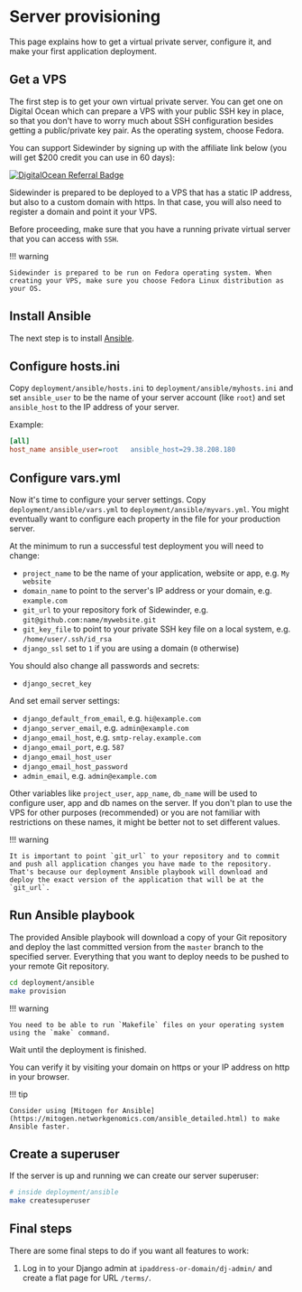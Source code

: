 # Server provisioning

This page explains how to get a virtual private server, configure it, and make your first application deployment.

## Get a VPS

The first step is to get your own virtual private server. You can get one on Digital Ocean which can prepare a VPS with your public SSH key in place, so that you don't have to worry much about SSH configuration besides getting a public/private key pair. As the operating system, choose Fedora.

You can support Sidewinder by signing up with the affiliate link below (you will get $200 credit you can use in 60 days):

[![DigitalOcean Referral Badge](https://web-platforms.sfo2.digitaloceanspaces.com/WWW/Badge%203.svg)](https://www.digitalocean.com/?refcode=04e320071eab&utm_campaign=Referral_Invite&utm_medium=Referral_Program&utm_source=badge)

Sidewinder is prepared to be deployed to a VPS that has a static IP address, but also to a custom domain with https. In that case, you will also need to register a domain and point it your VPS.

Before proceeding, make sure that you have a running private virtual server that you can access with `SSH`.

!!! warning

    Sidewinder is prepared to be run on Fedora operating system. When creating your VPS, make sure you choose Fedora Linux distribution as your OS.

## Install Ansible

The next step is to install [Ansible](https://docs.ansible.com/ansible/latest/installation_guide/intro_installation.html).

## Configure hosts.ini

Copy `deployment/ansible/hosts.ini` to  `deployment/ansible/myhosts.ini` and set `ansible_user` to be the name of your server account (like `root`) and set `ansible_host` to the IP address of your server.

Example:

```ini
[all]
host_name ansible_user=root   ansible_host=29.38.208.180
```

## Configure vars.yml

Now it's time to configure your server settings. Copy `deployment/ansible/vars.yml` to `deployment/ansible/myvars.yml`. You might eventually want to configure each property in the file for your production server. 

At the minimum to run a successful test deployment you will need to change:

- `project_name` to be the name of your application, website or app, e.g. `My website`
- `domain_name` to point to the server's IP address or your domain, e.g. `example.com`
- `git_url` to your repository fork of Sidewinder, e.g. `git@github.com:name/mywebsite.git`
- `git_key_file` to point to your private SSH key file on a local system, e.g. `/home/user/.ssh/id_rsa`
- `django_ssl` set to `1` if you are using a domain (`0` otherwise)

You should also change all passwords and secrets:

- `django_secret_key`

And set email server settings:

- `django_default_from_email`, e.g. `hi@example.com`
- `django_server_email`, e.g. `admin@example.com`
- `django_email_host`, e.g. `smtp-relay.example.com`
- `django_email_port`, e.g. `587`
- `django_email_host_user`
- `django_email_host_password`
- `admin_email`, e.g. `admin@example.com`

Other variables like `project_user`, `app_name`, `db_name` will be used to configure user, app and db names on the server. If you don't plan to use the VPS for other purposes (recommended) or you are not familiar with restrictions on these names, it might be better not to set different values.

!!! warning

    It is important to point `git_url` to your repository and to commit and push all application changes you have made to the repository. That's because our deployment Ansible playbook will download and deploy the exact version of the application that will be at the `git_url`.

## Run Ansible playbook

The provided Ansible playbook will download a copy of your Git repository and deploy the last committed version from the `master` branch to the specified server. Everything that you want to deploy needs to be pushed to your remote Git repository.

```bash
cd deployment/ansible 
make provision
```

!!! warning

    You need to be able to run `Makefile` files on your operating system using the `make` command.

Wait until the deployment is finished.

You can verify it by visiting your domain on https or your IP address on http in your browser.

!!! tip

    Consider using [Mitogen for Ansible](https://mitogen.networkgenomics.com/ansible_detailed.html) to make Ansible faster.

## Create a superuser

If the server is up and running we can create our server superuser:

```bash
# inside deployment/ansible 
make createsuperuser
```

## Final steps

There are some final steps to do if you want all features to work:

1. Log in to your Django admin at `ipaddress-or-domain/dj-admin/` and create a flat page for URL `/terms/`.



